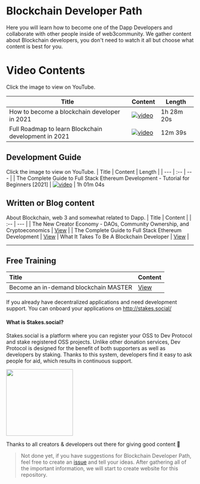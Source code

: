 # Blockchain Developer Path

Here you will learn how to become one of the Dapp Developers and collaborate with other people inside of web3community. We gather content about Blockchain developers, you don't need to watch it all but choose what content is best for you.

# Video Contents

Click the image to view on YouTube.

| Title | Content | Length | 
| --- | :-- | --- |
| How to become a blockchain developer in 2021 | [![video](https://img.youtube.com/vi/OwSl2xwl2-w/0.jpg)](https://www.youtube.com/watch?v=OwSl2xwl2-w) | 1h 28m 20s |
| Full Roadmap to learn Blockchain development in 2021 | [![video](https://img.youtube.com/vi/ci_AIMCF-HA/0.jpg)](https://www.youtube.com/watch?v=ci_AIMCF-HA) | 12m 39s |

## Development Guide
Click the image to view on YouTube.
| Title | Content | Length | 
| --- | :-- | --- |
| The Complete Guide to Full Stack Ethereum Development - Tutorial for Beginners [2021] | [![video](https://img.youtube.com/vi/a0osIaAOFSE/0.jpg)](https://www.youtube.com/watch?v=a0osIaAOFSE) | 1h 01m 04s

## Written or Blog content 
About Blockchain, web 3 and somewhat related to Dapp.
| Title | Content | 
| :-- | --- |
| The New Creator Economy - DAOs, Community Ownership, and Cryptoeconomics | <a href="https://dev.to/dabit3/the-new-creator-economy-daos-community-ownership-and-cryptoeconomics-lnl">View</a> |
| The Complete Guide to Full Stack Ethereum Development | <a href="https://dev.to/dabit3/the-complete-guide-to-full-stack-ethereum-development-3j13">View</a>
| What It Takes To Be A Blockchain Developer | <a href="https://www.techfunnel.com/information-technology/how-to-become-blockchain-developer/">View</a> |

--- 

## Free Training

| Title | Content | 
| :-- | --- |
| Become an in-demand blockchain MASTER | <a href="https://www.dappuniversity.com/bootcamp">View</a> |

If you already have decentralized applications and need development support. You can onboard your applications on http://stakes.social/ 

#### What is Stakes.social?

Stakes.social is a platform where you can register your OSS to Dev Protocol and stake registered OSS projects. Unlike other donation services, Dev Protocol is designed for the benefit of both supporters as well as developers by staking. Thanks to this system, developers find it easy to ask people for aid, which results in continuous support.

<a href="https://docs.devprotocol.xyz/en/stakes-social/"><img width="179" src="https://user-images.githubusercontent.com/17464685/129601828-fd461e84-bee7-4293-8fd6-f9cd3692f8ad.png"></a>

Thanks to all creators & developers out there for giving good content 🖤

> Not done yet, if you have suggestions for Blockchain Developer Path, feel free to create an [issue](https://github.com/web3community/blockchain-dev-path/issues) and tell your ideas. After gathering all of the important information, we will start to create website for this repository.
